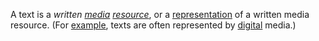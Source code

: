 A text is a *written [media](https://github.com/gcassel/Modular-Organization-Terminology/blob/master/terms/media.md) [resource](https://github.com/gcassel/Modular-Organization-Terminology/blob/master/terms/resource.md)*, or a [representation](https://github.com/gcassel/Modular-Organization-Terminology/blob/master/terms/representation.md) of a written media resource.  (For [example](https://github.com/gcassel/Modular-Organization-Terminology/blob/master/terms/example.md), texts are often represented by [digital](https://github.com/gcassel/Modular-Organization-Terminology/blob/master/terms/digital.md) media.)
